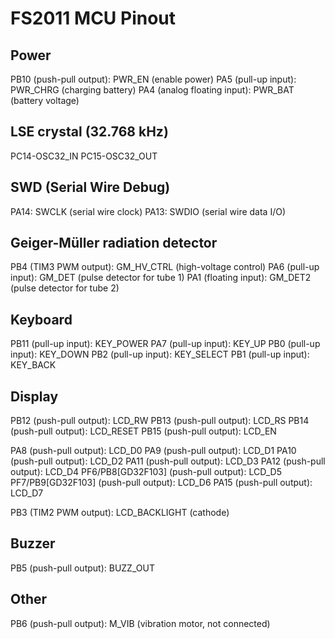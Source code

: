 # FS2011 MCU Pinout

## Power

PB10 (push-pull output): PWR_EN (enable power)
PA5 (pull-up input): PWR_CHRG (charging battery)
PA4 (analog floating input): PWR_BAT (battery voltage)

## LSE crystal (32.768 kHz)

PC14-OSC32_IN
PC15-OSC32_OUT

## SWD (Serial Wire Debug)

PA14: SWCLK (serial wire clock)
PA13: SWDIO (serial wire data I/O)

## Geiger-Müller radiation detector

PB4 (TIM3 PWM output): GM_HV_CTRL (high-voltage control)
PA6 (pull-up input): GM_DET (pulse detector for tube 1)
PA1 (floating input): GM_DET2 (pulse detector for tube 2)

## Keyboard

PB11 (pull-up input): KEY_POWER
PA7 (pull-up input): KEY_UP
PB0 (pull-up input): KEY_DOWN
PB2 (pull-up input): KEY_SELECT
PB1 (pull-up input): KEY_BACK

## Display

PB12 (push-pull output): LCD_RW
PB13 (push-pull output): LCD_RS
PB14 (push-pull output): LCD_RESET
PB15 (push-pull output): LCD_EN

PA8 (push-pull output): LCD_D0
PA9 (push-pull output): LCD_D1
PA10 (push-pull output): LCD_D2
PA11 (push-pull output): LCD_D3
PA12 (push-pull output): LCD_D4
PF6/PB8[GD32F103] (push-pull output): LCD_D5
PF7/PB9[GD32F103] (push-pull output): LCD_D6
PA15 (push-pull output): LCD_D7

PB3 (TIM2 PWM output): LCD_BACKLIGHT (cathode)

## Buzzer

PB5 (push-pull output): BUZZ_OUT

## Other

PB6 (push-pull output): M_VIB (vibration motor, not connected)
